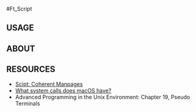 #Ft_Script

## USAGE

## ABOUT

## RESOURCES
- [Scipt: Coherent Manpages](http://www.nesssoftware.com/home/mwc/manpage.php?page=script)
- [What system calls does macOS have?](https://jameshfisher.com/2017/01/31/macos-system-calls/)
- Advanced Programming in the Unix Environment: Chapter 19, Pseudo Terminals
